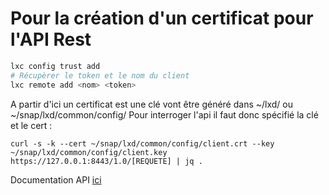 # Pour la création d'un certificat pour l'API Rest

```bash
lxc config trust add
# Récupèrer le token et le nom du client
lxc remote add <nom> <token>
```
A partir d'ici un certificat est une clé vont être généré dans ~/lxd/ ou ~/snap/lxd/common/config/
Pour interroger l'api il faut donc spécifié la clé et le cert : 

```
curl -s -k --cert ~/snap/lxd/common/config/client.crt --key ~/snap/lxd/common/config/client.key https://127.0.0.1:8443/1.0/[REQUETE] | jq .
```

Documentation API [ici](https://documentation.ubuntu.com/lxd/en/latest/api/#/)